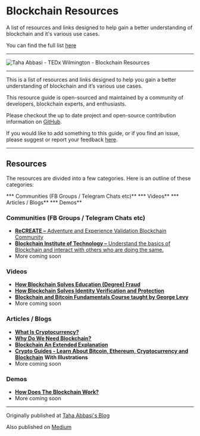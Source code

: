# Blockchain Resources
A list of resources and links designed to help gain a better understanding of blockchain and it's various use cases.

You can find the full list [here](https://github.com/taha-abbasi/blockchain-resources/wiki)

***

![Taha Abbasi - TEDx Wilmington - Blockchain Resources](https://tahaabbasi.com/blog/wp-content/uploads/2017/11/Taha-Abbasi-TEDx-Wilmington-Blockchain-Resources.jpg)

***

This is a list of resources and links designed to help you gain a better understanding of blockchain and it’s various use cases.

This resource guide is open-sourced and maintained by a community of developers, blockchain experts, and enthusiasts.

Please checkout the up to date project and open-source contribution information on [GitHub](https://github.com/taha-abbasi/blockchain-resources).

If you would like to add something to this guide, or if you find an issue, please suggest or report your feedback [here](https://github.com/taha-abbasi/blockchain-resources).


***

## Resources

The resources are divided into a few categories. Here is an outline of these categories:

*** Communities (FB Groups / Telegram Chats etc)**
*** Videos**
*** Articles / Blogs**
*** Demos**

### Communities (FB Groups / Telegram Chats etc)

* [**ReCREATE –** Adventure and Experience Validation Blockchain Community](https://www.facebook.com/groups/ReCreateNow/)
* [**Blockchain Institute of Technology –** Understand the basics of Blockchain and interact with others who are doing the same.](https://www.facebook.com/BlockchainInstituteofTechnology/)
* More coming soon

### Videos

* [**How Blockchain Solves Education (Degree) Fraud**](https://www.youtube.com/watch?v=X-OENCtxwKw)
* [**How Blockchain Solves Identity Verification and Protection**](https://www.youtube.com/watch?v=2XDGX41nr1o)
* [**Blockchain and Bitcoin Fundamentals Course taught by George Levy**](https://www.udemy.com/blockchain-and-bitcoin-fundamentals/)
* More coming soon

### Articles / Blogs
* [**What Is Cryptocurrency?**](https://medium.com/recreatenow/what-the-heck-is-cryptocurrency-27538dbbc58d)
* [**Why Do We Need Blockchain?**](https://medium.com/recreatenow/the-centralized-disaster-3ac421d94cb1)
* [**Blockchain An Extended Explanation**](https://hackernoon.com/wtf-is-the-blockchain-1da89ba19348)
* [**Crypto Guides - Learn About Bitcoin, Ethereum, Cryptocurrency and Blockchain**](https://www.upfolio.com/guides) **With Illustrations**
* More coming soon

### Demos
* [**How Does The Blockchain Work?**](http://blockchain-demo.tahaabbasi.com/)
* More coming soon

***

Originally published at [Taha Abbasi's Blog](https://tahaabbasi.com/blog/blockchain-resources/)

Also published on [Medium](https://medium.com/recreatenow/blockchain-resources-17bc0c363824)

